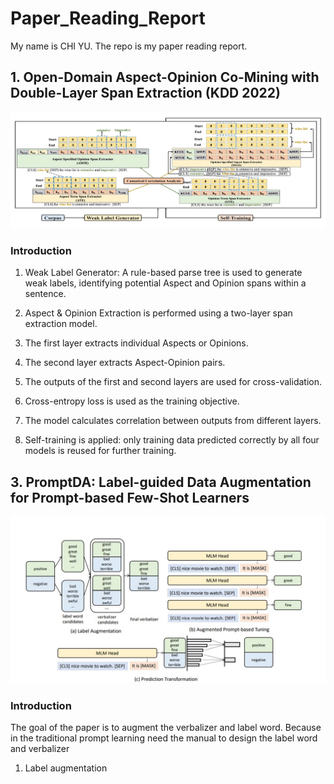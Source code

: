 # Paper_Reading_Report
My name is CHI YU. The repo is my paper reading report.
## 1. Open-Domain Aspect-Opinion Co-Mining with Double-Layer Span Extraction (KDD 2022)
![img](fig/ODAO.jpg)
### Introduction
1. Weak Label Generator: A rule-based parse tree is used to generate weak labels, identifying potential Aspect and Opinion spans within a sentence.

2. Aspect & Opinion Extraction is performed using a two-layer span extraction model.

3. The first layer extracts individual Aspects or Opinions.

4. The second layer extracts Aspect-Opinion pairs.

5. The outputs of the first and second layers are used for cross-validation.

6. Cross-entropy loss is used as the training objective.

7. The model calculates correlation between outputs from different layers.

8. Self-training is applied: only training data predicted correctly by all four models is reused for further training.

## 3. PromptDA: Label-guided Data Augmentation for Prompt-based Few-Shot Learners
![img](fig/PromptDA_Label.jpg)
### Introduction
The goal of the paper is to augment the verbalizer and label word. Because in the traditional prompt learning need the manual to design the label word and verbalizer
1. Label augmentation

